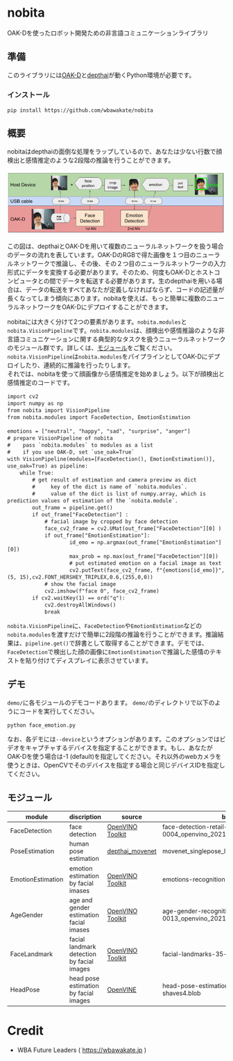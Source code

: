 # nobita
OAK-Dを使ったロボット開発ための非言語コミュニケーションライブラリ

## 準備
このライブラリには[OAK-D](https://store.opencv.ai/)と[depthai](https://github.com/luxonis/depthai)が動くPython環境が必要です。
### インストール
```
pip install https://github.com/wbawakate/nobita
```

## 概要
nobitaはdepthaiの面倒な処理をラップしているので、あなたは少ない行数で顔検出と感情推定のような2段階の推論を行うことができます。 

![fig1](images/2step_estimation_depthai.png)

 この図は、depthaiとOAK-Dを用いて複数のニューラルネットワークを扱う場合のデータの流れを表しています。OAK-DのRGBで得た画像を１つ目のニューラルネットワークで推論し、その後、その２つ目のニューラルネットワークの入力形式にデータを変換する必要があります。そのため、何度もOAK-Dとホストコンピュータとの間でデータを転送する必要があります。生のdepthaiを用いる場合は、データの転送をすべてあなたが定義しなければならず、コードの記述量が長くなってしまう傾向にあります。nobitaを使えば、もっと簡単に複数のニューラルネットワークをOAK-Dにデプロイすることができます。   

 nobitaには大きく分けて2つの要素があります。`nobita.modules`と`nobita.VisionPipeline`です。`nobita.modules`は、顔検出や感情推論のような非言語コミュニケーションに関する典型的なタスクを扱うニューラルネットワークのモジュール群です。詳しくは、[モジュール](##モジュール)をご覧ください。`nobita.VisionPipeline`は`nobita.modules`をパイプラインとしてOAK-Dにデプロイしたり、連続的に推論を行ったりします。  
それでは、nobitaを使って顔画像から感情推定を始めましょう。以下が顔検出と感情推定のコードです。
```
import cv2
import numpy as np
from nobita import VisionPipeline
from nobita.modules import FaceDetection, EmotionEstimation

emotions = ["neutral", "happy", "sad", "surprise", "anger"]
# prepare VisionPipeline of nobita
#    pass `nobita.modules` to modules as a list
#    if you use OAK-D, set `use_oak=True`
with VisionPipeline(modules=[FaceDetection(), EmotionEstimation()], use_oak=True) as pipeline:
    while True:
        # get result of estimation and camera preview as dict
        #     key of the dict is name of `nobita.modules`.
        #     value of the dict is list of numpy.array, which is prediction values of estimation of the `nobita.module`.
        out_frame = pipeline.get()
        if out_frame["FaceDetection"] :
            # facial image by cropped by face detection 
            face_cv2_frame = cv2.UMat(out_frame["FaceDetection"][0] ) 
            if out_frame["EmotionEstimation"]:
                    id_emo = np.argmax(out_frame["EmotionEstimation"][0])
                    max_prob = np.max(out_frame["FaceDetection"][0])
                    # put estimated emotion on a facial image as text
                    cv2.putText(face_cv2_frame, f"{emotions[id_emo]}",(5, 15),cv2.FONT_HERSHEY_TRIPLEX,0.6,(255,0,0))
            # show the facial image
            cv2.imshow(f"face 0", face_cv2_frame)
        if cv2.waitKey(1) == ord("q"):
            cv2.destroyAllWindows()
            break
```
`nobita.VisionPipeline`に、`FaceDetection`や`EmotionEstimation`などの`nobita.modules`を渡すだけで簡単に2段階の推論を行うことができます。推論結果は、`pipeline.get()`で辞書として取得することができます。デモでは、`FaceDetection`で検出した顔の画像に`EmotionEstimation`で推論した感情のテキストを貼り付けてディスプレイに表示させています。

## デモ
`demo/`に各モジュールのデモコードあります。
`demo/`のディレクトリで以下のようにコードを実行してください。
```
python face_emotion.py
```
なお、各デモには`--device`というオプションがあります。このオプションではビデオをキャプチャするデバイスを指定することができます。もし、あなたがOAK-Dを使う場合は-1 (default)を指定してください。それ以外のwebカメラを使うときは、OpenCVでそのデバイスを指定する場合と同じデバイスIDを指定してください。


## モジュール
| module | discription | source | blob file | 
|-------|-------------|--------|----|
|FaceDetection | face detection |[OpenVINO Toolkit](https://docs.openvinotoolkit.org/2020.1/_models_intel_face_detection_retail_0004_description_face_detection_retail_0004.html)  |face-detection-retail-0004_openvino_2021.2_6shave.blob |
|PoseEstimation | human pose estimation| [depthai_movenet](https://github.com/geaxgx/depthai_movenet)|movenet_singlepose_lightning_U8_transpose.blob|
|EmotionEstimation | emotion estimation by facial imases |[OpenVINO Toolkit](https://docs.openvinotoolkit.org/2019_R1/_emotions_recognition_retail_0003_description_emotions_recognition_retail_0003.html)| emotions-recognition-retail-0003.blob|
|AgeGender | age and gender estimation facial imases|[OpenVINO Toolkit](https://docs.openvinotoolkit.org/2019_R1/_age_gender_recognition_retail_0013_description_age_gender_recognition_retail_0013.html) | age-gender-recognition-retail-0013_openvino_2021.2_6shave.blob|
|FaceLandmark | facial landmark detection by facial images |[OpenVINO Toolkit](https://docs.openvinotoolkit.org/2019_R1/_facial_landmarks_35_adas_0002_description_facial_landmarks_35_adas_0002.html) | facial-landmarks-35-adas-0002-shaves6.blob|
|HeadPose | head pose estimation by facial images | [OpenVINE](https://docs.openvinotoolkit.org/2019_R1/_head_pose_estimation_adas_0001_description_head_pose_estimation_adas_0001.html)| head-pose-estimation-adas-0001-shaves4.blob |



# Credit
- WBA Future Leaders ( https://wbawakate.jp )